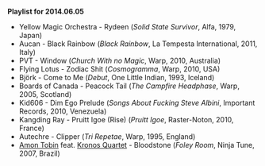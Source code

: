 **Playlist for 2014.06.05**

* Yellow Magic Orchestra - Rydeen (_Solid State Survivor_, Alfa, 1979, Japan)
* Aucan - Black Rainbow (_Black Rainbow_, La Tempesta International, 2011, Italy)
* PVT - Window (_Church With no Magic_, Warp, 2010, Australia)
* Flying Lotus - Zodiac Shit (_Cosmogramma_, Warp, 2010, USA)
* Björk - Come to Me (_Debut_, One Little Indian, 1993, Iceland)
* Boards of Canada - Peacock Tail (_The Campfire Headphase_, Warp, 2005, Scotland)
* Kid606 - Dim Ego Prelude (_Songs About Fucking Steve Albini_, Important Records, 2010, Venezuela)
* Kangding Ray - Pruitt Igoe (Rise) (_Pruitt Igoe_, Raster-Noton, 2010, France)
* Autechre - Clipper (_Tri Repetae_, Warp, 1995, England)
* [Amon Tobin](http://musicbrainz.org/artist/630662ea-1c7d-4208-99fd-ba3afec20f0c) feat. [Kronos Quartet](http://musicbrainz.org/artist/f5586dfa-7031-4af0-8042-19b6a1170389) - Bloodstone (_Foley Room_, Ninja Tune, 2007, Brazil)
